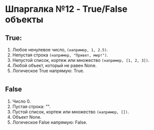 # Шпаргалка №12  - True/False объекты

## True:
1) Любое ненулевое число, `(например, 1, 2.5)`.
2) Непустая строка `(например, "Привет, мир!")`.
3) Непустой список, кортеж или множество `(например, [1, 2, 3])`.
4) Любой объект, который не равен None.
5) Логическое True напрямую: True.

#
## False
1) Число 0.
2) Пустая строка: "".
3) Пустой список, кортеж или множество `(например, [])`.
4) Объект None.
5) Логическое False напрямую: False.
